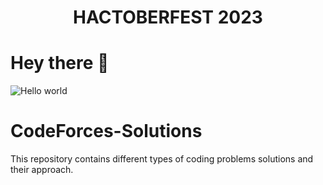 <h1 align="center">HACTOBERFEST 2023</h1> 

# Hey there :wave:
<img src="https://github.com/SameerSinghal26/CodeForces-Solutions/blob/main/Resources/readmefilelogo.png?raw=true" alt="Hello world">
<p align="center"> 

# CodeForces-Solutions

This repository contains different types of coding problems solutions and their approach.
